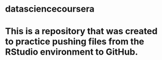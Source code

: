 # datasciencecoursera
# This is a repository that was created to practice pushing files from the RStudio environment to GitHub. 
